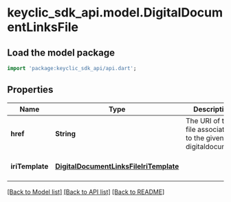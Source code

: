 # keyclic_sdk_api.model.DigitalDocumentLinksFile

## Load the model package
```dart
import 'package:keyclic_sdk_api/api.dart';
```

## Properties
Name | Type | Description | Notes
------------ | ------------- | ------------- | -------------
**href** | **String** | The URI of the file associated to the given digitaldocument. | [optional] [default to null]
**iriTemplate** | [**DigitalDocumentLinksFileIriTemplate**](DigitalDocumentLinksFileIriTemplate.md) |  | [optional] [default to null]

[[Back to Model list]](../README.md#documentation-for-models) [[Back to API list]](../README.md#documentation-for-api-endpoints) [[Back to README]](../README.md)


